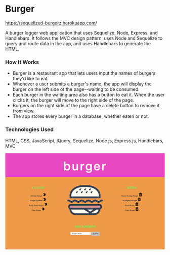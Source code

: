# Burger
https://sequelized-burgerz.herokuapp.com/

A burger logger web application that uses Sequelize, Node, Express, and Handlebars. It follows the MVC design pattern, uses Node and Sequelize to query and route data in the app, and uses Handlebars to generate the HTML.

### How It Works
* Burger is a restaurant app that lets users input the names of burgers they'd like to eat.
* Whenever a user submits a burger's name, the app will display the burger on the left side of the page--waiting to be consumed.
* Each burger in the waiting area also has a button to eat it. When the user clicks it, the burger will move to the right side of the page.
* Burgers on the right side of the page have a delete button to remove it from view.
* The app stores every burger in a database, whether eaten or not.

### Technologies Used
HTML, CSS, JavaScript, jQuery, Sequelize, Node.js, Express.js, Handlebars, MVC

![Burger Screen Shot](https://github.com/natplusultra/sequelizedBurger/blob/master/public/assets/img/burger_shot.png) 
